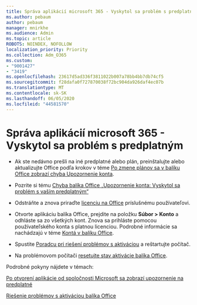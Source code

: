 ```yaml
---
title: Správa aplikácií microsoft 365 - Vyskytol sa problém s predplatným
ms.author: pebaum
author: pebaum
manager: mnirkhe
ms.audience: Admin
ms.topic: article
ROBOTS: NOINDEX, NOFOLLOW
localization_priority: Priority
ms.collection: Adm_O365
ms.custom:
- "9001427"
- "3419"
ms.openlocfilehash: 23617d5ad336f3811022b007a78bb4bb7db74cf5
ms.sourcegitcommit: f28dafa0f727870038f72bc904da926daf4ec07b
ms.translationtype: MT
ms.contentlocale: sk-SK
ms.lasthandoff: 06/05/2020
ms.locfileid: "44581570"
---
```

# <a name="microsoft-365-apps-message---weve-run-into-a-problem-with-your-subscription"></a>Správa aplikácií microsoft 365 - Vyskytol sa problém s predplatným

- Ak ste nedávno prešli na iné predplatné alebo plán, preinštalujte alebo aktualizujte Office podľa krokov v téme [Po zmene plánov sa v balíku Office zobrazí chyba Upozornenie konta](https://support.office.com/article/-account-notice-appears-in-office-after-switching-office-365-plans-857dc33a-1efc-4ce7-ac3f-ef616314e27d).

- Pozrite si tému [Chyba balíka Office „Upozornenie konta: Vyskytol sa problém s vaším predplatným“](https://support.office.com/article/office-error-account-notice-we-ve-run-into-a-problem-with-your-office-365-subscription-17f71ecb-f53c-4f3d-ae18-7230ca1594c1)

- Odstráňte a znova priraďte [licenciu na Office](https://docs.microsoft.com/microsoft-365/admin/add-users/add-users) príslušnému používateľovi. 

- Otvorte aplikáciu balíka Office, prejdite na položku **Súbor > Konto** a odhláste sa zo všetkých kont. Znova sa prihláste pomocou používateľského konta s platnou licenciou. Podrobné informácie sa nachádzajú v téme [Kontá v balíku Office](https://support.office.com/article/accounts-in-office-628ea040-f265-49de-b986-be09c3ebf8a9).

- Spustite [Poradcu pri riešení problémov s aktiváciou](https://aka.ms/SARA-OfficeActivation-Alchemy) a reštartujte počítač.

- Na problémovom počítači [resetujte stav aktivácie balíka Office](https://docs.microsoft.com/office/troubleshoot/activation/reset-office-365-proplus-activation-state).

Podrobné pokyny nájdete v témach: 

[Po otvorení aplikácie od spoločnosti Microsoft sa zobrazí upozornenie na predplatné](https://support.office.com/article/a-subscription-notice-appears-when-i-open-an-office-365-application-4cabe32c-f594-4c0e-9191-3d3ade10cceb)

[Riešenie problémov s aktiváciou balíka Office](https://support.office.com/article/unlicensed-product-and-activation-errors-in-office-0d23d3c0-c19c-4b2f-9845-5344fedc4380)
